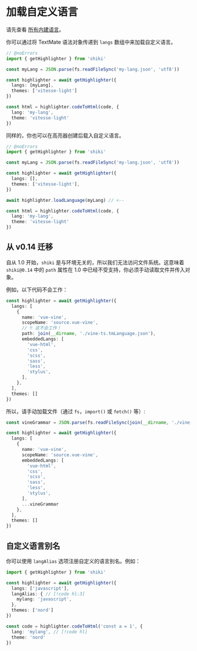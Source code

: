 # 加载自定义语言

请先查看 [所有内建语言](/languages)。

你可以通过将 TextMate 语法对象传递到 `langs` 数组中来加载自定义语言。

```ts twoslash
// @noErrors
import { getHighlighter } from 'shiki'

const myLang = JSON.parse(fs.readFileSync('my-lang.json', 'utf8'))

const highlighter = await getHighlighter({
  langs: [myLang],
  themes: ['vitesse-light']
})

const html = highlighter.codeToHtml(code, {
  lang: 'my-lang',
  theme: 'vitesse-light'
})
```

同样的，你也可以在高亮器创建后载入自定义语言。

```ts twoslash
// @noErrors
import { getHighlighter } from 'shiki'

const myLang = JSON.parse(fs.readFileSync('my-lang.json', 'utf8'))

const highlighter = await getHighlighter({
  langs: [],
  themes: ['vitesse-light'],
})

await highlighter.loadLanguage(myLang) // <--

const html = highlighter.codeToHtml(code, {
  lang: 'my-lang',
  theme: 'vitesse-light'
})
```

## 从 v0.14 迁移

自从 1.0 开始，`shiki` 是与环境无关的，所以我们无法访问文件系统。这意味着 `shiki@0.14` 中的 `path` 属性在 1.0 中已经不受支持，你必须手动读取文件并传入对象。

例如，以下代码不会工作：

```ts
const highlighter = await getHighlighter({
  langs: [
    {
      name: 'vue-vine',
      scopeName: 'source.vue-vine',
      // ‼️ 这不会工作！
      path: join(__dirname, './vine-ts.tmLanguage.json'),
      embeddedLangs: [
        'vue-html',
        'css',
        'scss',
        'sass',
        'less',
        'stylus',
      ],
    },
  ],
  themes: []
})
```

所以，请手动加载文件（通过 `fs`，`import()` 或 `fetch()` 等）:

```ts
const vineGrammar = JSON.parse(fs.readFileSync(join(__dirname, './vine-ts.tmLanguage.json'), 'utf8'))

const highlighter = await getHighlighter({
  langs: [
    {
      name: 'vue-vine',
      scopeName: 'source.vue-vine',
      embeddedLangs: [
        'vue-html',
        'css',
        'scss',
        'sass',
        'less',
        'stylus',
      ],
      ...vineGrammar
    },
  ],
  themes: []
})
```

## 自定义语言别名

你可以使用 `langAlias` 选项注册自定义的语言别名。例如：

```ts twoslash
import { getHighlighter } from 'shiki'

const highlighter = await getHighlighter({
  langs: ['javascript'],
  langAlias: { // [!code hl:3]
    mylang: 'javascript',
  },
  themes: ['nord']
})

const code = highlighter.codeToHtml('const a = 1', {
  lang: 'mylang', // [!code hl]
  theme: 'nord'
})
```
